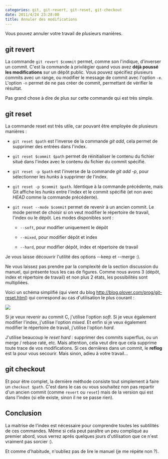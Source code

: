 ```yaml
---
categories: git, git-revert, git-reset, git-checkout
date: 2011/4/24 23:28:00
title: Annuler des modifications
---
```


Vous pouvez annuler votre travail de plusieurs manières.

git revert
------------
La commande `git revert $commit` permet, comme son l'indique, d'inverser un commit. C'est la commande à privilégier quand vous avez **déjà poussé les modifications** sur un dépôt public. Vous pouvez spécifiez plusieurs commits avec un range, ou modifier le message de commit avec l'option `-e`. L'option `-n` permet de ne pas créer de commit, permettant de vérifier le résultat.

Pas grand chose à dire de plus sur cette commande qui est très simple.

git reset
-----------

La commande reset est trés utile, car pouvant être employée de plusieurs manières :

* `git reset $path` est l'inverse de la commande *git add*, cela permet de supprimer des entrées dans l'index.

* `git reset $commit $path` permet de réinitialiser le contenu du fichier situé dans l'index avec le contenu du fichier du commit spécifié. 

* `git reset -p $path` est l'inverse de la commande *git add -p*, pour sélectionner les *hunks* à supprimer de l'index.

* `git reset -p $commit $path`. Identique à la commande précédente, mais Git affiche les *hunks* entre l'index et le commit spécifié (et non avec *HEAD* comme la commande précédente).

* `git reset --mode $commit` permet de revenir à un ancien commit. Le mode permet de choisir si on veut modifier le répertoire de travail, l'index ou le dépôt. Les modes disponibles sont :

  * `--soft`, pour modifier uniquement le dépôt

  * `--mixed`, pour modifier dépôt et index

  * `--hard`, pour modifier dépôt, index et répertoire de travail

Je vous laisse découvrir l'utilité des options --keep et --merge :).

Ne vous laissez pas prendre par la complexité de la section discussion du manuel, qui présente tous les cas de figures. Comme nous avons 3 (dépôt, index et répertoire de travail) et non plus 2 états, les possibilités sont multipliées.

Voici un schéma simplifié (qui vient du blog http://blog.plover.com/prog/git-reset.html) qui correspond au cas d'utilisation le plus courant :

![](http://media.tumblr.com/tumblr_lk6cuf9fCF1qdkaiq.png)

Si je veux revenir au commit C, j'utilise l'option *soft*. Si je veux également modifier l'index, j'utilise l'option *mixed*. Et enfin si je veux également modifier le répertoire de travail, j'utilise l'option *hard*.

J'utilise beaucoup le  *reset hard* : supprimer des commits superflus, ou un merge / rebase raté, etc. Mais attention, cela veut dire que cela supprime toute trace de vos modifications. Si ces dernières dans un commit, le **reflog** est la pour vous secourir. Mais sinon, adieu à votre travail...



git checkout
-------------------
Et pour être complet, la dernière méthode consiste tout simplement à faire un `checkout $path`. C'est dans le cas ou vous souhaitez non pas repartir d'un ancien commit (comme  `revert` ou `reset`) mais de la version qui est dans l'index (si elle existe, sinon il ne se passe rien).

Conclusion
--------------------
La maitrise de l'index est nécessaire pour comprendre toutes les subtilités de ces commandes. Même si cela peut paraître un peu compliqué au premier abord, vous verrez aprés quelques jours d'utilisation que ce n'est vraiment pas sorcier :).

Et comme d'habitude, n'oubliez pas de lire le manuel (je me répète non ?).

